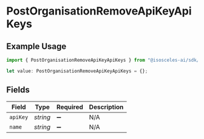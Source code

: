 # PostOrganisationRemoveApiKeyApiKeys

## Example Usage

```typescript
import { PostOrganisationRemoveApiKeyApiKeys } from "@isosceles-ai/sdk/models/operations";

let value: PostOrganisationRemoveApiKeyApiKeys = {};
```

## Fields

| Field              | Type               | Required           | Description        |
| ------------------ | ------------------ | ------------------ | ------------------ |
| `apiKey`           | *string*           | :heavy_minus_sign: | N/A                |
| `name`             | *string*           | :heavy_minus_sign: | N/A                |
